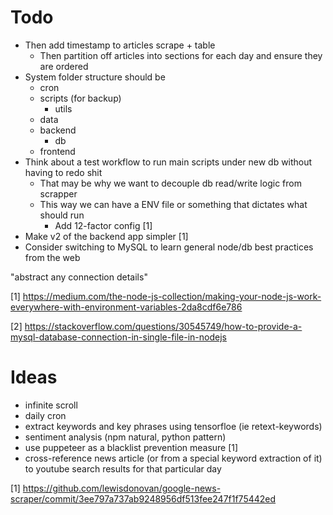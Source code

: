 # Todo

- Then add timestamp to articles scrape + table
  - Then partition off articles into sections for each day and ensure they are ordered
- System folder structure should be
  - cron
  - scripts (for backup)
    - utils
  - data
  - backend
    - db
  - frontend
- Think about a test workflow to run main scripts under new db without having to redo shit
  - That may be why we want to decouple db read/write logic from scrapper
  - This way we can have a ENV file or something that dictates what should run
    - Add 12-factor config [1]
- Make v2 of the backend app simpler [1]
- Consider switching to MySQL to learn general node/db best practices from the web


"abstract any connection details"

[1] https://medium.com/the-node-js-collection/making-your-node-js-work-everywhere-with-environment-variables-2da8cdf6e786

[2] https://stackoverflow.com/questions/30545749/how-to-provide-a-mysql-database-connection-in-single-file-in-nodejs

# Ideas

- infinite scroll
- daily cron
- extract keywords and key phrases using tensorfloe (ie retext-keywords)
- sentiment analysis (npm natural, python pattern)
- use puppeteer as a blacklist prevention measure [1]
- cross-reference news article (or from a special keyword extraction of it) to youtube search results for that particular day

[1] https://github.com/lewisdonovan/google-news-scraper/commit/3ee797a737ab9248956df513fee247f1f75442ed
